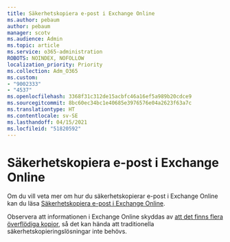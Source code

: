 ```yaml
---
title: Säkerhetskopiera e-post i Exchange Online
ms.author: pebaum
author: pebaum
manager: scotv
ms.audience: Admin
ms.topic: article
ms.service: o365-administration
ROBOTS: NOINDEX, NOFOLLOW
localization_priority: Priority
ms.collection: Adm_O365
ms.custom:
- "9002333"
- "4537"
ms.openlocfilehash: 3368f31c312de15acbfc46a16ef5a989b20cdce9
ms.sourcegitcommit: 8bc60ec34bc1e40685e3976576e04a2623f63a7c
ms.translationtype: HT
ms.contentlocale: sv-SE
ms.lasthandoff: 04/15/2021
ms.locfileid: "51820592"
---
```

# <a name="backing-up-email-in-exchange-online"></a>Säkerhetskopiera e-post i Exchange Online

Om du vill veta mer om hur du säkerhetskopierar e-post i Exchange Online kan du läsa [Säkerhetskopiera e-post i Exchange Online](https://docs.microsoft.com/exchange/back-up-email).

Observera att informationen i Exchange Online skyddas av [att det finns flera överflödiga kopior](https://docs.microsoft.com/office365/servicedescriptions/exchange-online-service-description/high-availability-and-business-continuity), så det kan hända att traditionella säkerhetskopieringslösningar inte behövs.
